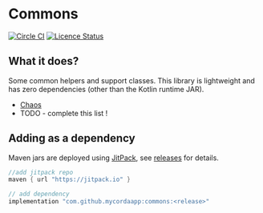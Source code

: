 # Commons

[![Circle CI](https://circleci.com/gh/mycordaapp/commons.svg?style=shield)](https://circleci.com/gh/mycordaapp/commons)
[![Licence Status](https://img.shields.io/github/license/mycordaapp/commons)](https://github.com/mycordaapp/commons/blob/master/licence.txt)

## What it does?

Some common helpers and support classes. This library is lightweight and has zero dependencies (other than the Kotlin
runtime JAR).

* [Chaos](./docs/chaos.md)
* TODO - complete this list !

## Adding as a dependency

Maven jars are deployed using [JitPack](https://jitpack.io/),
see [releases](https://github.com/mycordaapp/commons/releases) for details.

```groovy
//add jitpack repo
maven { url "https://jitpack.io" }

// add dependency 
implementation "com.github.mycordaapp:commons:<release>"
```

